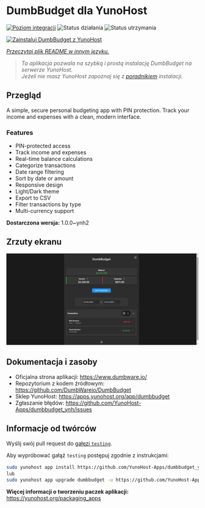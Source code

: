 <!--
To README zostało automatycznie wygenerowane przez <https://github.com/YunoHost/apps/tree/master/tools/readme_generator>
Nie powinno być ono edytowane ręcznie.
-->

# DumbBudget dla YunoHost

[![Poziom integracji](https://apps.yunohost.org/badge/integration/dumbbudget)](https://ci-apps.yunohost.org/ci/apps/dumbbudget/)
![Status działania](https://apps.yunohost.org/badge/state/dumbbudget)
![Status utrzymania](https://apps.yunohost.org/badge/maintained/dumbbudget)

[![Zainstaluj DumbBudget z YunoHost](https://install-app.yunohost.org/install-with-yunohost.svg)](https://install-app.yunohost.org/?app=dumbbudget)

*[Przeczytaj plik README w innym języku.](./ALL_README.md)*

> *Ta aplikacja pozwala na szybką i prostą instalację DumbBudget na serwerze YunoHost.*  
> *Jeżeli nie masz YunoHost zapoznaj się z [poradnikiem](https://yunohost.org/install) instalacji.*

## Przegląd

A simple, secure personal budgeting app with PIN protection. Track your income and expenses with a clean, modern interface.

### Features

- PIN-protected access
- Track income and expenses
- Real-time balance calculations
- Categorize transactions
- Date range filtering
- Sort by date or amount
- Responsive design
- Light/Dark theme
- Export to CSV
- Filter transactions by type
- Multi-currency support


**Dostarczona wersja:** 1.0.0~ynh2

## Zrzuty ekranu

![Zrzut ekranu z DumbBudget](./doc/screenshots/screenshot.png)

## Dokumentacja i zasoby

- Oficjalna strona aplikacji: <https://www.dumbware.io/>
- Repozytorium z kodem źródłowym: <https://github.com/DumbWareio/DumbBudget>
- Sklep YunoHost: <https://apps.yunohost.org/app/dumbbudget>
- Zgłaszanie błędów: <https://github.com/YunoHost-Apps/dumbbudget_ynh/issues>

## Informacje od twórców

Wyślij swój pull request do [gałęzi `testing`](https://github.com/YunoHost-Apps/dumbbudget_ynh/tree/testing).

Aby wypróbować gałąź `testing` postępuj zgodnie z instrukcjami:

```bash
sudo yunohost app install https://github.com/YunoHost-Apps/dumbbudget_ynh/tree/testing --debug
lub
sudo yunohost app upgrade dumbbudget -u https://github.com/YunoHost-Apps/dumbbudget_ynh/tree/testing --debug
```

**Więcej informacji o tworzeniu paczek aplikacji:** <https://yunohost.org/packaging_apps>
